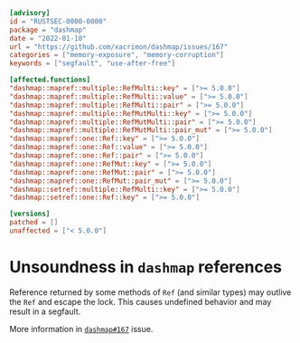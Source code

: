 ```toml
[advisory]
id = "RUSTSEC-0000-0000"
package = "dashmap"
date = "2022-01-10"
url = "https://github.com/xacrimon/dashmap/issues/167"
categories = ["memory-exposure", "memory-corruption"]
keywords = ["segfault", "use-after-free"]

[affected.functions]
"dashmap::mapref::multiple::RefMulti::key" = [">= 5.0.0"]
"dashmap::mapref::multiple::RefMulti::value" = [">= 5.0.0"]
"dashmap::mapref::multiple::RefMulti::pair" = [">= 5.0.0"]
"dashmap::mapref::multiple::RefMutMulti::key" = [">= 5.0.0"]
"dashmap::mapref::multiple::RefMutMulti::pair" = [">= 5.0.0"]
"dashmap::mapref::multiple::RefMutMulti::pair_mut" = [">= 5.0.0"]
"dashmap::mapref::one::Ref::key" = [">= 5.0.0"]
"dashmap::mapref::one::Ref::value" = [">= 5.0.0"]
"dashmap::mapref::one::Ref::pair" = [">= 5.0.0"]
"dashmap::mapref::one::RefMut::key" = [">= 5.0.0"]
"dashmap::mapref::one::RefMut::pair" = [">= 5.0.0"]
"dashmap::mapref::one::RefMut::pair_mut" = [">= 5.0.0"]
"dashmap::setref::multiple::RefMulti::key" = [">= 5.0.0"]
"dashmap::setref::one::Ref::key" = [">= 5.0.0"]

[versions]
patched = []
unaffected = ["< 5.0.0"]
```

# Unsoundness in `dashmap` references

Reference returned by some methods of `Ref` (and similar types) may outlive the `Ref` and escape the lock.
This causes undefined behavior and may result in a segfault.

More information in [`dashmap#167`](https://github.com/xacrimon/dashmap/issues/167) issue.
